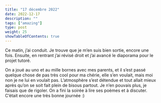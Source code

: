 ```yaml
---
title: "17 décembre 2022"
date: 2022-12-17
description: ""
tags: ["amazing"]
type: post
weight: 25
showTableOfContents: true
---
```


Ce matin, j’ai conduit. Je trouve que je m’en suis bien sortie, encore une fois. Ensuite, en rentrant j’ai révisé droit et j’ai avancé le diaporama pour le projet tutoré.

On a joué au uno et au mille bornes avec mes parents, et il s’est passé quelque chose de pas très cool pour ma chérie, elle s’en voulait, mais moi non je ne lui en voulait pas. L’atmosphère s’est détendue et tout allait mieux après qu’on se soit fait plein de bisous partout. Je n’en pouvais plus, je faisais que de rigoler. On a fini la soirée à lire ses poèmes et à discuter. C’était encore une très bonne journée :)
